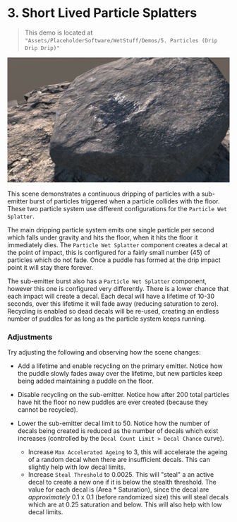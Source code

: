 # 3. Short Lived Particle Splatters

> This demo is located at `"Assets/PlaceholderSoftware/WetStuff/Demos/5. Particles (Drip Drip Drip)"`

![Demo Scene 4](../images/DemoScene5Particles.jpg)

This scene demonstrates a continuous dripping of particles with a sub-emitter burst of particles triggered when a particle collides with the floor. These two particle system use different configurations for the `Particle Wet Splatter`.

The main dripping particle system emits one single particle per second which falls under gravity and hits the floor, when it hits the floor it immediately dies. The `Particle Wet Splatter` component creates a decal at the point of impact, this is configured for a fairly small number (45) of particles which do not fade. Once a puddle has formed at the drip impact point it will stay there forever.

The sub-emitter burst also has a `Particle Wet Splatter` component, however this one is configured very differently. There is a lower chance that each impact will create a decal. Each decal will have a lifetime of 10-30 seconds, over this lifetime it will fade away (reducing saturation to zero). Recycling is enabled so dead decals will be re-used, creating an endless number of puddles for as long as the particle system keeps running.

### Adjustments

Try adjusting the following and observing how the scene changes:

 - Add a lifetime and enable recycling on the primary emitter. Notice how the puddle slowly fades away over the lifetime, but new particles keep being added maintaining a puddle on the floor.

 - Disable recycling on the sub-emitter. Notice how after 200 total particles have hit the floor no new puddles are ever created (because they cannot be recycled).

 - Lower the sub-emitter decal limit to 50. Notice how the number of decals being created is reduced as the number of decals which exist increases (controlled by the `Decal Count Limit > Decal Chance` curve).
    - Increase `Max Accelerated Ageing` to 3, this will accelerate the ageing of a random decal when there are insufficient decals. This can slightly help with low decal limits.
    - Increase `Steal Threshold` to 0.0025. This will "steal" a an active decal to create a new one if it is below the stealth threshold. The value for each decal is (Area * Saturation), since the decal are _approximately_ 0.1 x 0.1 (before randomized size) this will steal decals which are at 0.25 saturation and below. This will also help with low decal limits.